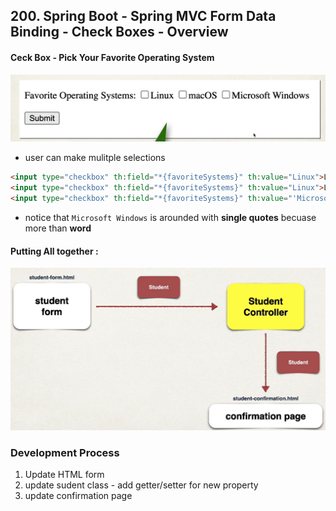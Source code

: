## 200. Spring Boot - Spring MVC Form Data Binding - Check Boxes - Overview

#### Ceck Box - Pick Your Favorite Operating System 
![img.png](img.png)
* user can make mulitple selections 


```html
<input type="checkbox" th:field="*{favoriteSystems}" th:value="Linux">Linux<input/>
<input type="checkbox" th:field="*{favoriteSystems}" th:value="Linux">Linux<input/>
<input type="checkbox" th:field="*{favoriteSystems}" th:value="'Microsoft Windows'">Microsoft Windodws<input/>
```

* notice that `Microsoft Windows` is arounded with **single quotes** becuase more than **word**

#### Putting All together : 
![img_1.png](img_1.png)


### Development Process 
1. Update HTML form 
2. update sudent class - add getter/setter for new property 
3. update confirmation page 

